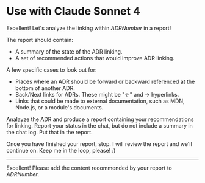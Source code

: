 # Use with Claude Sonnet 4

Excellent! Let's analyze the linking within ${ADR Number}$ in a report!

The report should contain:

* A summary of the state of the ADR linking.
* A set of recommended actions that would improve ADR linking.

A few specific cases to look out for:

* Places where an ADR should be forward or backward referenced at the bottom of another ADR.
* Back/Next links for ADRs. These might be "←" and → hyperlinks.
* Links that could be made to external documentation, such as MDN, Node.js, or a module's documents.

Analayze the ADR and produce a report containing your recommendations for linking. Report your status in the chat, but do not include a summary in the chat log. Put that in the report.

Once you have finished your report, stop. I will review the report and we'll continue on. Keep me in the loop, please! :)

-----

Excellent! Please add the content recommended by your report to ${ADR Number}$.
